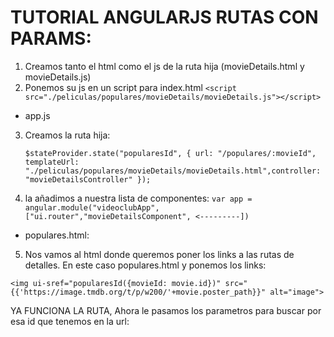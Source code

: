 # TUTORIAL ANGULARJS RUTAS CON PARAMS:

1) Creamos tanto el html como el js de la ruta hija (movieDetails.html y movieDetails.js)
2) Ponemos su js en un script para index.html   `<script src="./peliculas/populares/movieDetails/movieDetails.js"></script>`

- app.js
3) Creamos la ruta hija:

    ```$stateProvider.state("popularesId", { url: "/populares/:movieId", templateUrl: "./peliculas/populares/movieDetails/movieDetails.html",controller: "movieDetailsController" });```

4) la añadimos a nuestra lista de componentes: `var app = angular.module("videoclubApp", ["ui.router","movieDetailsComponent", <---------])`

- populares.html:

5) Nos vamos al html donde queremos poner los links a las rutas de detalles. En este caso populares.html y ponemos los links:

 `<img ui-sref="popularesId({movieId: movie.id})" src="{{'https://image.tmdb.org/t/p/w200/'+movie.poster_path}}" alt="image">`

YA FUNCIONA LA RUTA, Ahora le pasamos los parametros para buscar por esa id que tenemos en la url:

